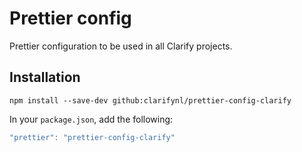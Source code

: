 # Prettier config

Prettier configuration to be used in all Clarify projects.

## Installation

```
npm install --save-dev github:clarifynl/prettier-config-clarify
```

In your `package.json`, add the following:

```js
"prettier": "prettier-config-clarify"
```
